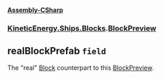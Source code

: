 #### [Assembly-CSharp](./Assembly-CSharp.md 'Assembly-CSharp')
### [KineticEnergy.Ships.Blocks](./Assembly-CSharp.md#KineticEnergy-Ships-Blocks 'KineticEnergy.Ships.Blocks').[BlockPreview](./KineticEnergy-Ships-Blocks-BlockPreview.md 'KineticEnergy.Ships.Blocks.BlockPreview')
## realBlockPrefab `field`
The "real" [Block](./KineticEnergy-Ships-Blocks-Block.md 'KineticEnergy.Ships.Blocks.Block') counterpart to this [BlockPreview](./KineticEnergy-Ships-Blocks-BlockPreview.md 'KineticEnergy.Ships.Blocks.BlockPreview').
